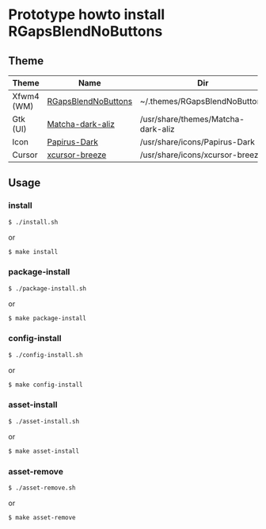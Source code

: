 
# Prototype howto install RGapsBlendNoButtons

## Theme

| Theme | Name | Dir |
| --- | --- | --- |
| Xfwm4 (WM) | [RGapsBlendNoButtons](https://github.com/Drzaln/Nema/tree/master/RGapsBlendNoButtons) | ~/.themes/RGapsBlendNoButtons |
| Gtk (UI) | [Matcha-dark-aliz](https://discover.manjaro.org/packages/matcha-gtk-theme) | /usr/share/themes/Matcha-dark-aliz |
| Icon | [Papirus-Dark](https://discover.manjaro.org/packages/papirus-icon-theme) | /usr/share/icons/Papirus-Dark |
| Cursor | [xcursor-breeze](https://discover.manjaro.org/packages/xcursor-breeze) | /usr/share/icons/xcursor-breeze |



## Usage

### install

``` sh
$ ./install.sh
```

or

``` sh
$ make install
```


### package-install

``` sh
$ ./package-install.sh
```

or

``` sh
$ make package-install
```


### config-install

``` sh
$ ./config-install.sh
```

or

``` sh
$ make config-install
```


### asset-install

``` sh
$ ./asset-install.sh
```

or

``` sh
$ make asset-install
```


### asset-remove

``` sh
$ ./asset-remove.sh
```

or

``` sh
$ make asset-remove
```
